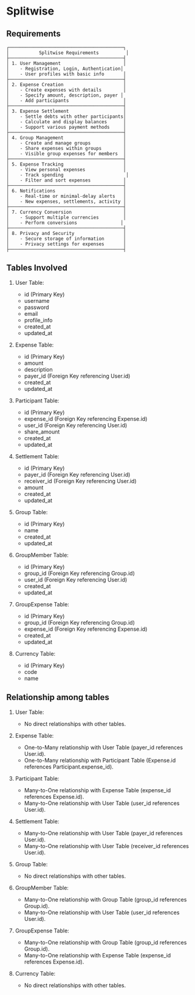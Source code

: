 # Splitwise

## Requirements 
```
┌──────────────────────────────────────────┐
│           Splitwise Requirements          │
├──────────────────────────────────────────┤
│ 1. User Management                       │
│    - Registration, Login, Authentication│
│    - User profiles with basic info       │
├──────────────────────────────────────────┤
│ 2. Expense Creation                      │
│    - Create expenses with details        │
│    - Specify amount, description, payer │
│    - Add participants                    │
├──────────────────────────────────────────┤
│ 3. Expense Settlement                    │
│    - Settle debts with other participants│
│    - Calculate and display balances      │
│    - Support various payment methods     │
├──────────────────────────────────────────┤
│ 4. Group Management                      │
│    - Create and manage groups            │
│    - Share expenses within groups        │
│    - Visible group expenses for members  │
├──────────────────────────────────────────┤
│ 5. Expense Tracking                      │
│    - View personal expenses              │
│    - Track spending                       │
│    - Filter and sort expenses            │
├──────────────────────────────────────────┤
│ 6. Notifications                         │
│    - Real-time or minimal-delay alerts   │
│    - New expenses, settlements, activity │
├──────────────────────────────────────────┤
│ 7. Currency Conversion                   │
│    - Support multiple currencies         │
│    - Perform conversions                │
├──────────────────────────────────────────┤
│ 8. Privacy and Security                  │
│    - Secure storage of information       │
│    - Privacy settings for expenses       │
├──────────────────────────────────────────┤
```


## Tables Involved

1. User Table:
   - id (Primary Key)
   - username
   - password
   - email
   - profile_info
   - created_at
   - updated_at

2. Expense Table:
   - id (Primary Key)
   - amount
   - description
   - payer_id (Foreign Key referencing User.id)
   - created_at
   - updated_at

3. Participant Table:
   - id (Primary Key)
   - expense_id (Foreign Key referencing Expense.id)
   - user_id (Foreign Key referencing User.id)
   - share_amount
   - created_at
   - updated_at

4. Settlement Table:
   - id (Primary Key)
   - payer_id (Foreign Key referencing User.id)
   - receiver_id (Foreign Key referencing User.id)
   - amount
   - created_at
   - updated_at

5. Group Table:
   - id (Primary Key)
   - name
   - created_at
   - updated_at

6. GroupMember Table:
   - id (Primary Key)
   - group_id (Foreign Key referencing Group.id)
   - user_id (Foreign Key referencing User.id)
   - created_at
   - updated_at

7. GroupExpense Table:
   - id (Primary Key)
   - group_id (Foreign Key referencing Group.id)
   - expense_id (Foreign Key referencing Expense.id)
   - created_at
   - updated_at

8. Currency Table:
   - id (Primary Key)
   - code
   - name


## Relationship among tables

1. User Table:
   - No direct relationships with other tables.

2. Expense Table:
   - One-to-Many relationship with User Table (payer_id references User.id).
   - One-to-Many relationship with Participant Table (Expense.id references Participant.expense_id).

3. Participant Table:
   - Many-to-One relationship with Expense Table (expense_id references Expense.id).
   - Many-to-One relationship with User Table (user_id references User.id).

4. Settlement Table:
   - Many-to-One relationship with User Table (payer_id references User.id).
   - Many-to-One relationship with User Table (receiver_id references User.id).

5. Group Table:
   - No direct relationships with other tables.

6. GroupMember Table:
   - Many-to-One relationship with Group Table (group_id references Group.id).
   - Many-to-One relationship with User Table (user_id references User.id).

7. GroupExpense Table:
   - Many-to-One relationship with Group Table (group_id references Group.id).
   - Many-to-One relationship with Expense Table (expense_id references Expense.id).

8. Currency Table:
   - No direct relationships with other tables.
